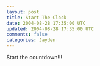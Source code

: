```yaml
---           
layout: post
title: Start The Clock
date: 2004-08-28 17:35:00 UTC
updated: 2004-08-28 17:35:00 UTC
comments: false
categories: Jayden
---
```

Start the countdown!!!
